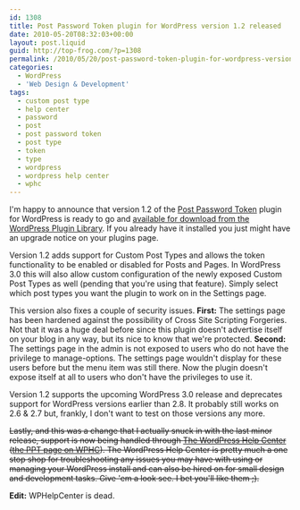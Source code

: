 ```yaml
---
id: 1308
title: Post Password Token plugin for WordPress version 1.2 released
date: 2010-05-20T08:32:03+00:00
layout: post.liquid
guid: http://top-frog.com/?p=1308
permalink: /2010/05/20/post-password-token-plugin-for-wordpress-version-1-2-released/
categories:
  - WordPress
  - 'Web Design & Development'
tags:
  - custom post type
  - help center
  - password
  - post
  - post password token
  - post type
  - token
  - type
  - wordpress
  - wordpress help center
  - wphc
---
```

I'm happy to announce that version 1.2 of the [Post Password Token](/projects/post-password-token/) plugin for WordPress is ready to go and [available for download from the WordPress Plugin Library](http://wordpress.org/extend/plugins/post-password-plugin/). If you already have it installed you just might have an upgrade notice on your plugins page.

Version 1.2 adds support for Custom Post Types and allows the token functionality to be enabled or disabled for Posts and Pages. In WordPress 3.0 this will also allow custom configuration of the newly exposed Custom Post Types as well (pending that you're using that feature). Simply select which post types you want the plugin to work on in the Settings page.

This version also fixes a couple of security issues. **First:** The settings page has been hardened against the possibility of Cross Site Scripting Forgeries. Not that it was a huge deal before since this plugin doesn't advertise itself on your blog in any way, but its nice to know that we're protected. **Second:** The settings page in the admin is not exposed to users who do not have the privilege to manage-options. The settings page wouldn't display for these users before but the menu item was still there. Now the plugin doesn't expose itself at all to users who don't have the privileges to use it.

Version 1.2 supports the upcoming WordPress 3.0 release and deprecates support for WordPress versions earlier than 2.8. It probably still works on 2.6 & 2.7 but, frankly, I don't want to test on those versions any more.

<p style="text-decoration: line-through">
  Lastly, and this was a change that I actually snuck in with the last minor release, support is now being handled through <a href="http://wphelpcenter.com">The WordPress Help Center</a> (<a href="http://wphelpcenter.com/plugins/post-password-token/">the PPT page on WPHC</a>). The WordPress Help Center is pretty much a one stop shop for troubleshooting any issues you may have with using or managing your WordPress install and can also be hired on for small design and development tasks. Give 'em a look see. I bet you'll like them ;).
</p>

**Edit:** WPHelpCenter is dead.
